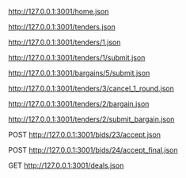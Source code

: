 http://127.0.0.1:3001/home.json

http://127.0.0.1:3001/tenders.json

http://127.0.0.1:3001/tenders/1.json

http://127.0.0.1:3001/tenders/1/submit.json


http://127.0.0.1:3001/bargains/5/submit.json

http://127.0.0.1:3001/tenders/3/cancel_1_round.json


http://127.0.0.1:3001/tenders/2/bargain.json

http://127.0.0.1:3001/tenders/2/submit_bargain.json

POST http://127.0.0.1:3001/bids/23/accept.json

POST http://127.0.0.1:3001/bids/24/accept_final.json

GET http://127.0.0.1:3001/deals.json